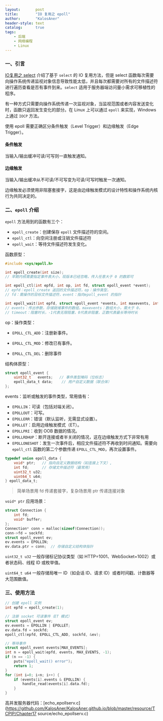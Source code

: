 ```yaml
---
layout:       post
title:        "IO 复用之 epoll"
author:       "KalosAner"
header-style: text
catalog:      true
tags:
    - 后端
    - 网络编程
    - Linux
---
```


### 一、引言

[IO复用之 select](https://kalosaner.github.io/2025/01/21/IO%E5%A4%8D%E7%94%A8%E4%B9%8B-select/) 介绍了基于 `select` 的 IO 复用方法，但是 select 函数每次需要向操作系统传递监视对象信息导致性能太低，并且每次都需要对所有的文件描述符进行遍历查看是否有事件到来。`select` 适用于服务器端访问量小需求可移植性的程序。

有一种方式只需要向操作系统传递一次监视对象，当监视范围或者内容发送变化时，函数只返回发生变化的部分。在 Linux 上可以通过 `epoll` 来实现，Windows 上通过 `IOCP` 方法。

使用 epoll 需要正确区分条件触发（Level Trigger）和边缘触发（Edge Trigger）。

#### 条件触发

当输入/输出缓冲可读/可写则一直触发通知。

#### 边缘触发

当输入/输出缓冲从不可读/不可写变为可读/可写时触发一次通知。

边缘触发必须使用非阻塞套接字，这是由边缘触发模式的设计特性和操作系统内核行为共同决定的。

### 二、`epoll` 介绍

`epoll` 方法用到的函数有三个：

- `epoll_create`：创建保存 `epoll` 文件描述符的空间。
- `epoll_ctl`：向空间注册或注销文件描述符
- `epoll_wait`：等待文件描述符发生变化。

函数原型：

```c
#include <sys/epoll.h>  

int epoll_create(int size);  
// 早期内核需要指定事件表大小，现版本已经忽略，传入任意大于 0 的数即可

int epoll_ctl(int epfd, int op, int fd, struct epoll_event *event);  
// epfd：epoll_create 返回的文件描述符，op：操作类型，
// fd：需操作的目标文件描述符，event：指向epoll_event 的指针

int epoll_wait(int epfd, struct epoll_event *events, int maxevents, int timeout);  
// events：传出参数，存储就绪事件的数组，maxevents：数组大小，需大于 0，
// timeout：阻塞时长，-1代表无限阻塞，0代表非阻塞，正数代表最长等待时长
```

op：操作类型：

- `EPOLL_CTL_ADD`：注册新事件。

- `EPOLL_CTL_MOD`：修改已有事件。

- `EPOLL_CTL_DEL`：删除事件

结构体原型：

```c
struct epoll_event {  
    uint32_t   events;   // 事件类型掩码（位标志）  
    epoll_data_t data;    // 用户自定义数据（联合体）  
};  
```

events：监听或触发的事件类型，常用值有：

- `EPOLLIN`：可读（包括对端关闭）。
- `EPOLLOUT`：可写。
- `EPOLLERR`：错误（默认监听，无需显式设置）。
- `EPOLLET`：启用边缘触发模式（ET）。
- `EPOLLPRI`：收到 OOB 数据的情况。
- `EPOLLRDHUP`：断开连接或者半关闭的情况，这在边缘触发方式下非常有用
- `EPOLLONESHOT`：发生一次事件后，相应文件描述符不再收到时间通知。需要向 `epoll_ctl` 函数的第二个参数传递 `EPOLL_CTL_MOD`，再次设置事件。

```c
typedef union epoll_data {  
    void* ptr;   // 指向自定义数据结构（如连接上下文）,
    int fd;      // 存储文件描述符（最常用）  
    uint32_t u32;  
    uint64_t u64;  
} epoll_data_t;  
```

> 简单场景用 fd 传递套接字，复杂场景用 ptr 传递连接对象

`void* ptr` 应用场景：

```c
struct Connection {
    int fd;
    void* buffer;
};
Connection* conn = malloc(sizeof(Connection));
conn->fd = sockfd;
struct epoll_event ev;
ev.events = EPOLLIN;
ev.data.ptr = conn;  // 存储自定义结构体指针
```

`uint32_t u32`  一般存储标记协议类型（如 HTTP=1001、WebSocket=1002）或者状态码、线程 ID 或枚举值。

 `uint64_t u64` 一般存储局唯一 ID（如会话 ID、请求 ID）或者时间戳、计数器等大范围数值。

### 三、使用方法

```c
// 创建 epoll 实例  
int epfd = epoll_create(1);  

// 注册 socket 可读事件（ET 模式）  
struct epoll_event ev;  
ev.events = EPOLLIN | EPOLLET;  
ev.data.fd = sockfd;  
epoll_ctl(epfd, EPOLL_CTL_ADD, sockfd, &ev);  

// 等待事件  
struct epoll_event events[MAX_EVENTS];  
int n = epoll_wait(epfd, events, MAX_EVENTS, -1);
if (n == -1) {
    puts("epoll_wait() error");
    return 1;
}
for (int i=0; i<n; i++) {  
    if (events[i].events & EPOLLIN) {  
        handle_read(events[i].data.fd);  
    }  
}  
```

高并发服务器代码：[echo_epollserv.c](https://github.com/KalosAner/KalosAner.github.io/blob/master/resource/TCPIP/Chapter17 source/echo_epollserv.c)

